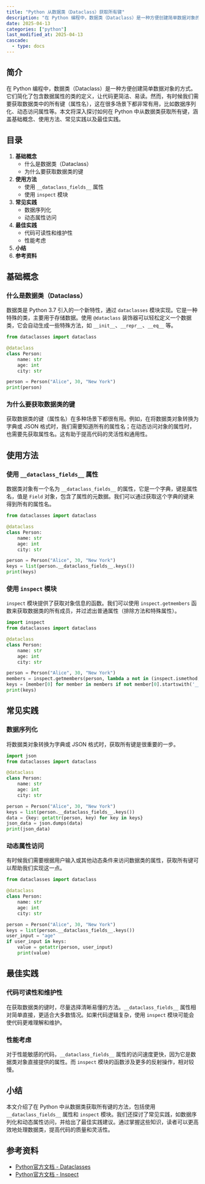 ```yaml
---
title: "Python 从数据类（Dataclass）获取所有键"
description: "在 Python 编程中，数据类（Dataclass）是一种方便创建简单数据对象的方式。它们简化了包含数据属性的类的定义，让代码更简洁、易读。然而，有时候我们需要获取数据类中的所有键（属性名），这在很多场景下都非常有用，比如数据序列化、动态访问属性等。本文将深入探讨如何在 Python 中从数据类获取所有键，涵盖基础概念、使用方法、常见实践以及最佳实践。"
date: 2025-04-13
categories: ["python"]
last_modified_at: 2025-04-13
cascade:
  - type: docs
---
```



## 简介
在 Python 编程中，数据类（Dataclass）是一种方便创建简单数据对象的方式。它们简化了包含数据属性的类的定义，让代码更简洁、易读。然而，有时候我们需要获取数据类中的所有键（属性名），这在很多场景下都非常有用，比如数据序列化、动态访问属性等。本文将深入探讨如何在 Python 中从数据类获取所有键，涵盖基础概念、使用方法、常见实践以及最佳实践。

<!-- more -->
## 目录
1. **基础概念**
    - 什么是数据类（Dataclass）
    - 为什么要获取数据类的键
2. **使用方法**
    - 使用 `__dataclass_fields__` 属性
    - 使用 `inspect` 模块
3. **常见实践**
    - 数据序列化
    - 动态属性访问
4. **最佳实践**
    - 代码可读性和维护性
    - 性能考虑
5. **小结**
6. **参考资料**

## 基础概念
### 什么是数据类（Dataclass）
数据类是 Python 3.7 引入的一个新特性，通过 `dataclasses` 模块实现。它是一种特殊的类，主要用于存储数据。使用 `@dataclass` 装饰器可以轻松定义一个数据类，它会自动生成一些特殊方法，如 `__init__`、`__repr__`、`__eq__` 等。

```python
from dataclasses import dataclass

@dataclass
class Person:
    name: str
    age: int
    city: str

person = Person("Alice", 30, "New York")
print(person)
```

### 为什么要获取数据类的键
获取数据类的键（属性名）在多种场景下都很有用。例如，在将数据类对象转换为字典或 JSON 格式时，我们需要知道所有的属性名；在动态访问对象的属性时，也需要先获取属性名。这有助于提高代码的灵活性和通用性。

## 使用方法
### 使用 `__dataclass_fields__` 属性
数据类对象有一个名为 `__dataclass_fields__` 的属性，它是一个字典，键是属性名，值是 `Field` 对象，包含了属性的元数据。我们可以通过获取这个字典的键来得到所有的属性名。

```python
from dataclasses import dataclass

@dataclass
class Person:
    name: str
    age: int
    city: str

person = Person("Alice", 30, "New York")
keys = list(person.__dataclass_fields__.keys())
print(keys)
```

### 使用 `inspect` 模块
`inspect` 模块提供了获取对象信息的函数。我们可以使用 `inspect.getmembers` 函数来获取数据类的所有成员，并过滤出普通属性（排除方法和特殊属性）。

```python
import inspect
from dataclasses import dataclass

@dataclass
class Person:
    name: str
    age: int
    city: str

person = Person("Alice", 30, "New York")
members = inspect.getmembers(person, lambda a not in (inspect.ismethod, inspect.isfunction))
keys = [member[0] for member in members if not member[0].startswith('__')]
print(keys)
```

## 常见实践
### 数据序列化
将数据类对象转换为字典或 JSON 格式时，获取所有键是很重要的一步。

```python
import json
from dataclasses import dataclass

@dataclass
class Person:
    name: str
    age: int
    city: str

person = Person("Alice", 30, "New York")
keys = list(person.__dataclass_fields__.keys())
data = {key: getattr(person, key) for key in keys}
json_data = json.dumps(data)
print(json_data)
```

### 动态属性访问
有时候我们需要根据用户输入或其他动态条件来访问数据类的属性，获取所有键可以帮助我们实现这一点。

```python
from dataclasses import dataclass

@dataclass
class Person:
    name: str
    age: int
    city: str

person = Person("Alice", 30, "New York")
keys = list(person.__dataclass_fields__.keys())
user_input = "age"
if user_input in keys:
    value = getattr(person, user_input)
    print(value)
```

## 最佳实践
### 代码可读性和维护性
在获取数据类的键时，尽量选择清晰易懂的方法。`__dataclass_fields__` 属性相对简单直接，更适合大多数情况。如果代码逻辑复杂，使用 `inspect` 模块可能会使代码更难理解和维护。

### 性能考虑
对于性能敏感的代码，`__dataclass_fields__` 属性的访问速度更快，因为它是数据类对象直接提供的属性。而 `inspect` 模块的函数涉及更多的反射操作，相对较慢。

## 小结
本文介绍了在 Python 中从数据类获取所有键的方法，包括使用 `__dataclass_fields__` 属性和 `inspect` 模块。我们还探讨了常见实践，如数据序列化和动态属性访问，并给出了最佳实践建议。通过掌握这些知识，读者可以更高效地处理数据类，提高代码的质量和灵活性。

## 参考资料
- [Python官方文档 - Dataclasses](https://docs.python.org/3/library/dataclasses.html)
- [Python官方文档 - Inspect](https://docs.python.org/3/library/inspect.html)